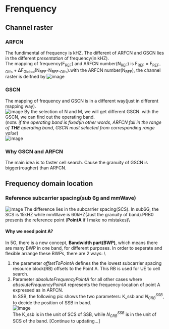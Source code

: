 # Frenquency
## Channel raster
### ARFCN
The fundimental of frequency is kHZ. The different of ARFCN and GSCN lies in the different _presentation_ of frequency(in kHZ).\
The mapping of frequency(F<sub>REF</sub>) and ARFCN number(N<sub>REF</sub>) is F<sub>REF</sub> = F<sub>REF-Offs</sub> + ΔF<sub>Global</sub>(N<sub>REF</sub>-N<sub>REF-Offs</sub>).with the ARFCN number(N<sub>REF</sub>), the channel raster is deifned by 
![image](https://github.com/ZepherL1/5G/assets/157103546/b2243b88-28cd-4cfa-beff-aa8f5a00d0e7)
### GSCN
The mapping of frequency and GSCN is in a different way(just in different mapping way).\
![image](https://github.com/ZepherL1/5G/assets/157103546/b607cfd6-5ebf-42a2-8e06-972e1eafaf83)
By the selection of N and M, we will get different GSCN. with the GSCN, we can find out the operating band.\
(_note: if the operating band is fixed(in other words, ARFCN fall in the range of **THE** operating band, GSCN must selected from corresponding range value_)\
![image](https://github.com/ZepherL1/5G/assets/157103546/c5572c36-cf1d-4645-b6d7-f33627b88711)
### Why GSCN and ARFCN
The main idea is to faster cell search. Cause the granuity of GSCN is bigger(rougher) than ARFCN.

## Frequency domain location
### Reference subcarrier spacing(sub 6g and mmWave)
![image](https://github.com/ZepherL1/5G/assets/157103546/d55542a6-8c52-4354-adf1-9a7924fff76d)
The difference lies in the subcarrier spacing(SCS). In sub6G, the SCS is 15kHZ while mmWave is 60kHZ(Just the granuity of band).PRB0 presents the reference point (**PointA** if I make no mistakes)\
#### Why we need point A?
In 5G, there is a new concept, **Bandwidth part(BWP)**, which means there are many BWP in one band, for different purposes. In order to seperate and flexible arrange these BWPs, there are 2 ways: \
1. the parameter _offsetToPointA_ defines the the lowest subcarrier spacing resource block(RB) offsets to the Point A. This RB is used for UE to cell search.
2. Parameter _absoluteFrequencyPointA_ for all other cases where _absoluteFrequencyPointA_ represents the frequency-location of point A expressed as in ARFCN.\
In SSB, the following pic shows the two parameters: K_ssb and $N_{CRB}^{SSB}$, to decide the position of SSB in band.\
![image](https://github.com/ZepherL1/5G/assets/157103546/8bdb6fe6-79cb-45e7-826c-5b7ea688a092)\
The K_ssb is in the unit of SCS of SSB, while $N_{CRB}^{SSB}$ is in the unit of SCS of the band.
[Continue to updating...]
